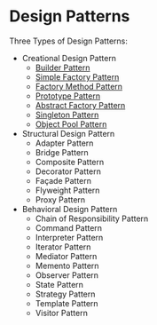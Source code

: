 # Design Patterns

Three Types of Design Patterns:

- Creational Design Pattern
  - [Builder Pattern](https://github.com/nitr-dimple/Learning-Design-Patterns-Java/tree/main/DesignPattarnsInJava/src/main/java/com/neu/dimple/creationaldesignpatterns/BuilderDesignPattern)
  - [Simple Factory Pattern](https://github.com/nitr-dimple/Learning-Design-Patterns-Java/tree/main/DesignPattarnsInJava/src/main/java/com/neu/dimple/creationaldesignpatterns/SimpleFactoryDesignPattern)
  - [Factory Method Pattern](https://github.com/nitr-dimple/Learning-Design-Patterns-Java/tree/main/DesignPattarnsInJava/src/main/java/com/neu/dimple/creationaldesignpatterns/FactoryDesignPatterns)
  - [Prototype Pattern](https://github.com/nitr-dimple/Learning-Design-Patterns-Java/tree/main/DesignPattarnsInJava/src/main/java/com/neu/dimple/creationaldesignpatterns/PrototypeDesignPattern)
  - [Abstract Factory Pattern](https://github.com/nitr-dimple/Learning-Design-Patterns-Java/tree/main/DesignPattarnsInJava/src/main/java/com/neu/dimple/creationaldesignpatterns/AbstractFactoryDesignPattern)
  - [Singleton Pattern](https://github.com/nitr-dimple/Learning-Design-Patterns-Java/tree/main/DesignPattarnsInJava/src/main/java/com/neu/dimple/creationaldesignpatterns/SingletonDesignPattern)
  - [Object Pool Pattern](https://github.com/nitr-dimple/Learning-Design-Patterns-Java/tree/main/DesignPattarnsInJava/src/main/java/com/neu/dimple/creationaldesignpatterns/ObjectPoolDesignPattern)
- Structural Design Pattern 
  - Adapter Pattern
  - Bridge Pattern
  - Composite Pattern
  - Decorator Pattern
  - Façade Pattern
  - Flyweight Pattern
  - Proxy Pattern
- Behavioral Design Pattern
  - Chain of Responsibility Pattern
  - Command Pattern 
  - Interpreter Pattern
  - Iterator Pattern
  - Mediator Pattern
  - Memento Pattern
  - Observer Pattern
  - State Pattern
  - Strategy Pattern
  - Template Pattern
  - Visitor Pattern
